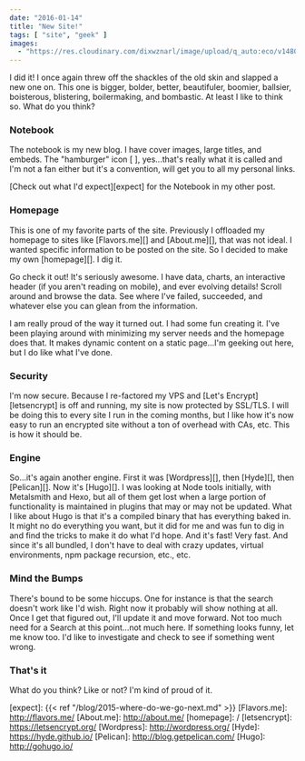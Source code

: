 ```yaml
---
date: "2016-01-14"
title: "New Site!"
tags: [ "site", "geek" ]
images:
  - "https://res.cloudinary.com/dixwznarl/image/upload/q_auto:eco/v1480480425/brooklyn-bridge_nakdn2.jpg"
---
```


I did it!  I once again threw off the shackles of the old skin and slapped a new one on.  This one is bigger, bolder, better, beautifuler, boomier, ballsier, boisterous, blistering, boilermaking, and bombastic.  At least I like to think so.   What do you think?

### Notebook

The notebook is my new blog.  I have cover images, large titles, and embeds.  The "hamburger" icon [ <i class="fa fa-bars"></i> ], yes...that's really what it is called and I'm not a fan either but it's a convention, will get you to all my personal links.  

[Check out what I'd expect][expect] for the Notebook in my other post.

### Homepage

This is one of my favorite parts of the site.  Previously I offloaded my homepage to sites like [Flavors.me][] and [About.me][], that was not ideal.  I wanted specific information to be posted on the site.  So I decided to make my own [homepage][].  I dig it.

Go check it out! It's seriously awesome.  I have data, charts, an interactive header (if you aren't reading on mobile), and ever evolving details!  Scroll around and browse the data.  See where I've failed, succeeded, and whatever else you can glean from the information.

I am really proud of the way it turned out.  I had some fun creating it.  I've been playing around with minimizing my server needs and the homepage does that.  It makes dynamic content on a static page...I'm geeking out here, but I do like what I've done.

### Security

I'm now secure.  Because I re-factored my VPS and [Let's Encrypt][letsencrypt] is off and running, my site is now protected by SSL/TLS.  I will be doing this to every site I run in the coming months, but I like how it's now easy to run an encrypted site without a ton of overhead with CAs, etc.  This is how it should be.

### Engine

So...it's again another engine.  First it was [Wordpress][], then [Hyde][], then [Pelican][].  Now it's [Hugo][].  I was looking at Node tools initially, with Metalsmith and Hexo, but all of them get lost when a large portion of functionality is maintained in plugins that may or may not be updated.  What I like about Hugo is that it's a compiled binary that has everything baked in.  It might no do everything you want, but it did for me and was fun to dig in and find the tricks to make it do what I'd hope.  And it's fast!  Very fast.  And since it's all bundled, I don't have to deal with crazy updates, virtual environments, npm package recursion, etc., etc.

### Mind the Bumps

There's bound to be some hiccups.  One for instance is that the search doesn't work like I'd wish.  Right now it probably will show nothing at all.  Once I get that figured out, I'll update it and move forward.  Not too much need for a Search at this point...not much here.  If something looks funny, let me know too.  I'd like to investigate and check to see if something went wrong.

### That's it

What do you think?  Like or not?  I'm kind of proud of it.


[expect]: {{< ref "/blog/2015-where-do-we-go-next.md" >}}
[Flavors.me]: http://flavors.me/
[About.me]: http://about.me/
[homepage]: /
[letsencrypt]: https://letsencrypt.org/
[Wordpress]: http://wordpress.org/
[Hyde]: https://hyde.github.io/
[Pelican]: http://blog.getpelican.com/
[Hugo]: http://gohugo.io/
